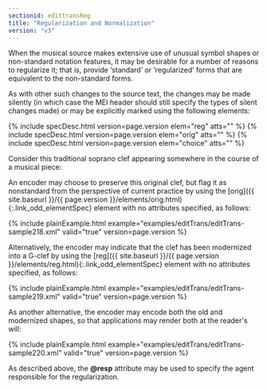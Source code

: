 ```yaml
---
sectionid: edittransReg
title: "Regularization and Normalization"
version: "v3"
---
```




When the musical source makes extensive use of unusual symbol shapes or non-standard
notation
features, it may be desirable for a number of reasons to regularize it; that is,
provide ‘standard’ or ‘regularized’ forms that are
equivalent to the non-standard forms.

As with other such changes to the source text, the changes may be made silently (in
which
case the MEI header should still specify the types of silent changes made) or may
be
explicitly marked using the following elements:



{% include specDesc.html version=page.version elem="reg" atts="" %}
{% include specDesc.html version=page.version elem="orig" atts="" %}
{% include specDesc.html version=page.version elem="choice" atts="" %}



Consider this traditional soprano clef appearing somewhere in the course of a musical
piece:



An encoder may choose to preserve this original clef, but flag it as nonstandard from
the
perspective of current practice by using the [orig]({{ site.baseurl }}/{{ page.version }}/elements/orig.html){:.link_odd_elementSpec} element with no
attributes specified, as follows:

{% include plainExample.html example="examples/editTrans/editTrans-sample218.xml" valid="true" version=page.version %}


Alternatively, the encoder may indicate that the clef has been modernized into a G-clef
by
using the [reg]({{ site.baseurl }}/{{ page.version }}/elements/reg.html){:.link_odd_elementSpec} element with no attributes specified, as follows:

{% include plainExample.html example="examples/editTrans/editTrans-sample219.xml" valid="true" version=page.version %}


As another alternative, the encoder may encode both the old and modernized shapes,
so that
applications may render both at the reader's will:

{% include plainExample.html example="examples/editTrans/editTrans-sample220.xml" valid="true" version=page.version %}


As described above, the **@resp** attribute may be used to specify the agent
responsible for the regularization.

